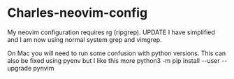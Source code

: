# Charles-neovim-config
My neovim configuration requires rg (ripgrep). UPDATE I have simplified and I am now using normal system grep and vimgrep.

On Mac you will need to run some confusion with python versions. This can also be fixed using pyenv but I like this more
python3 -m pip install --user --upgrade pynvim

